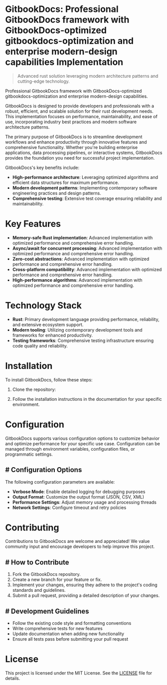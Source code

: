 <!-- fallback_GitbookDocs_20251001220309_84571 -->

# GitbookDocs: Professional GitbookDocs framework with GitbookDocs-optimized gitbookdocs-optimization and enterprise modern-design capabilities Implementation
> Advanced rust solution leveraging modern architecture patterns and cutting-edge technology.

Professional GitbookDocs framework with GitbookDocs-optimized gitbookdocs-optimization and enterprise modern-design capabilities.

GitbookDocs is designed to provide developers and professionals with a robust, efficient, and scalable solution for their rust development needs. This implementation focuses on performance, maintainability, and ease of use, incorporating industry best practices and modern software architecture patterns.

The primary purpose of GitbookDocs is to streamline development workflows and enhance productivity through innovative features and comprehensive functionality. Whether you're building enterprise applications, data processing pipelines, or interactive systems, GitbookDocs provides the foundation you need for successful project implementation.

GitbookDocs's key benefits include:

* **High-performance architecture**: Leveraging optimized algorithms and efficient data structures for maximum performance.
* **Modern development patterns**: Implementing contemporary software engineering practices and design patterns.
* **Comprehensive testing**: Extensive test coverage ensuring reliability and maintainability.

# Key Features

* **Memory-safe Rust implementation**: Advanced implementation with optimized performance and comprehensive error handling.
* **Async/await for concurrent processing**: Advanced implementation with optimized performance and comprehensive error handling.
* **Zero-cost abstractions**: Advanced implementation with optimized performance and comprehensive error handling.
* **Cross-platform compatibility**: Advanced implementation with optimized performance and comprehensive error handling.
* **High-performance algorithms**: Advanced implementation with optimized performance and comprehensive error handling.

# Technology Stack

* **Rust**: Primary development language providing performance, reliability, and extensive ecosystem support.
* **Modern tooling**: Utilizing contemporary development tools and frameworks for enhanced productivity.
* **Testing frameworks**: Comprehensive testing infrastructure ensuring code quality and reliability.

# Installation

To install GitbookDocs, follow these steps:

1. Clone the repository:


2. Follow the installation instructions in the documentation for your specific environment.

# Configuration

GitbookDocs supports various configuration options to customize behavior and optimize performance for your specific use case. Configuration can be managed through environment variables, configuration files, or programmatic settings.

## # Configuration Options

The following configuration parameters are available:

* **Verbose Mode**: Enable detailed logging for debugging purposes
* **Output Format**: Customize the output format (JSON, CSV, XML)
* **Performance Settings**: Adjust memory usage and processing threads
* **Network Settings**: Configure timeout and retry policies

# Contributing

Contributions to GitbookDocs are welcome and appreciated! We value community input and encourage developers to help improve this project.

## # How to Contribute

1. Fork the GitbookDocs repository.
2. Create a new branch for your feature or fix.
3. Implement your changes, ensuring they adhere to the project's coding standards and guidelines.
4. Submit a pull request, providing a detailed description of your changes.

## # Development Guidelines

* Follow the existing code style and formatting conventions
* Write comprehensive tests for new features
* Update documentation when adding new functionality
* Ensure all tests pass before submitting your pull request

# License

This project is licensed under the MIT License. See the [LICENSE](https://github.com/Willysc10/GitbookDocs/blob/main/LICENSE) file for details.
